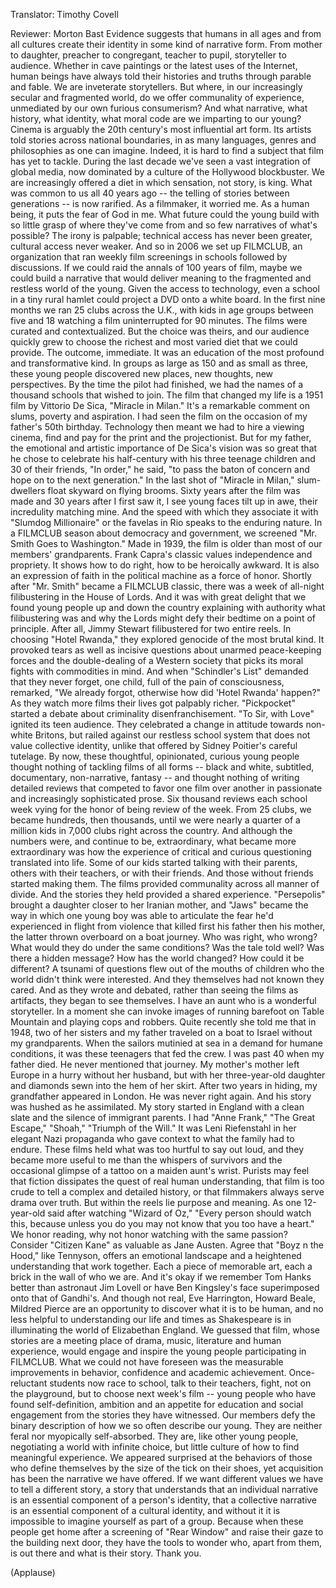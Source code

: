 

Translator: Timothy Covell

Reviewer: Morton Bast
Evidence suggests that humans in all ages and from all cultures
create their identity in some kind of narrative form.
From mother to daughter, preacher to congregant,
teacher to pupil, storyteller to audience.
Whether in cave paintings
or the latest uses of the Internet,
human beings have always told their histories and truths
through parable and fable.
We are inveterate storytellers.
But where, in our increasingly secular and fragmented world,
do we offer communality of experience,
unmediated by our own furious consumerism?
And what narrative, what history,
what identity, what moral code
are we imparting to our young?
Cinema is arguably
the 20th century&#39;s most influential art form.
Its artists told stories
across national boundaries,
in as many languages, genres and philosophies
as one can imagine.
Indeed, it is hard to find a subject
that film has yet to tackle.
During the last decade
we&#39;ve seen a vast integration of global media,
now dominated by a culture of the Hollywood blockbuster.
We are increasingly offered a diet
in which sensation, not story, is king.
What was common to us all 40 years ago --
the telling of stories between generations --
is now rarified.
As a filmmaker, it worried me.
As a human being, it puts the fear of God in me.
What future could the young build
with so little grasp
of where they&#39;ve come from
and so few narratives of what&#39;s possible?
The irony is palpable;
technical access has never been greater,
cultural access never weaker.
And so in 2006 we set up FILMCLUB,
an organization that ran weekly film screenings in schools
followed by discussions.
If we could raid the annals of 100 years of film,
maybe we could build a narrative
that would deliver meaning
to the fragmented and restless world of the young.
Given the access to technology,
even a school in a tiny rural hamlet
could project a DVD onto a white board.
In the first nine months
we ran 25 clubs across the U.K.,
with kids in age groups between five and 18
watching a film uninterrupted for 90 minutes.
The films were curated and contextualized.
But the choice was theirs,
and our audience quickly grew
to choose the richest and most varied diet that we could provide.
The outcome, immediate.
It was an education of the most profound and transformative kind.
In groups as large as 150 and as small as three,
these young people discovered new places,
new thoughts, new perspectives.
By the time the pilot had finished,
we had the names of a thousand schools
that wished to join.
The film that changed my life
is a 1951 film by Vittorio De Sica, &quot;Miracle in Milan.&quot;
It&#39;s a remarkable comment
on slums, poverty and aspiration.
I had seen the film on the occasion of my father&#39;s 50th birthday.
Technology then meant we had to hire a viewing cinema,
find and pay for the print and the projectionist.
But for my father,
the emotional and artistic importance of De Sica&#39;s vision was so great
that he chose to celebrate his half-century
with his three teenage children and 30 of their friends,
&quot;In order,&quot; he said,
&quot;to pass the baton of concern and hope
on to the next generation.&quot;
In the last shot of &quot;Miracle in Milan,&quot;
slum-dwellers float skyward on flying brooms.
Sixty years after the film was made
and 30 years after I first saw it,
I see young faces tilt up in awe,
their incredulity matching mine.
And the speed with which they associate it
with &quot;Slumdog Millionaire&quot; or the favelas in Rio
speaks to the enduring nature.
In a FILMCLUB season about democracy and government,
we screened &quot;Mr. Smith Goes to Washington.&quot;
Made in 1939, the film is older than most of our members&#39; grandparents.
Frank Capra&#39;s classic values independence and propriety.
It shows how to do right,
how to be heroically awkward.
It is also an expression of faith
in the political machine as a force of honor.
Shortly after &quot;Mr. Smith&quot; became a FILMCLUB classic,
there was a week of all-night filibustering in the House of Lords.
And it was with great delight
that we found young people up and down the country
explaining with authority
what filibustering was
and why the Lords might defy their bedtime on a point of principle.
After all, Jimmy Stewart filibustered for two entire reels.
In choosing &quot;Hotel Rwanda,&quot;
they explored genocide of the most brutal kind.
It provoked tears as well as incisive questions
about unarmed peace-keeping forces
and the double-dealing of a Western society
that picks its moral fights with commodities in mind.
And when &quot;Schindler&#39;s List&quot; demanded that they never forget,
one child, full of the pain of consciousness, remarked,
&quot;We already forgot,
otherwise how did &#39;Hotel Rwanda&#39; happen?&quot;
As they watch more films their lives got palpably richer.
&quot;Pickpocket&quot; started a debate about criminality disenfranchisement.
&quot;To Sir, with Love&quot; ignited its teen audience.
They celebrated a change in attitude
towards non-white Britons,
but railed against our restless school system
that does not value collective identity,
unlike that offered by Sidney Poitier&#39;s careful tutelage.
By now, these thoughtful, opinionated, curious young people
thought nothing of tackling films of all forms --
black and white, subtitled,
documentary, non-narrative, fantasy --
and thought nothing of writing detailed reviews
that competed to favor one film over another
in passionate and increasingly sophisticated prose.
Six thousand reviews each school week
vying for the honor of being review of the week.
From 25 clubs, we became hundreds, then thousands,
until we were nearly a quarter of a million kids
in 7,000 clubs right across the country.
And although the numbers were, and continue to be, extraordinary,
what became more extraordinary
was how the experience of critical and curious questioning
translated into life.
Some of our kids started talking with their parents,
others with their teachers,
or with their friends.
And those without friends
started making them.
The films provided communality across all manner of divide.
And the stories they held provided a shared experience.
&quot;Persepolis&quot; brought a daughter closer to her Iranian mother,
and &quot;Jaws&quot; became the way in which one young boy
was able to articulate the fear he&#39;d experienced
in flight from violence
that killed first his father then his mother,
the latter thrown overboard on a boat journey.
Who was right, who wrong?
What would they do under the same conditions?
Was the tale told well?
Was there a hidden message?
How has the world changed? How could it be different?
A tsunami of questions flew out of the mouths of children
who the world didn&#39;t think were interested.
And they themselves had not known they cared.
And as they wrote and debated,
rather than seeing the films as artifacts,
they began to see themselves.
I have an aunt who is a wonderful storyteller.
In a moment she can invoke images
of running barefoot on Table Mountain and playing cops and robbers.
Quite recently she told me
that in 1948, two of her sisters and my father
traveled on a boat to Israel without my grandparents.
When the sailors mutinied at sea in a demand for humane conditions,
it was these teenagers that fed the crew.
I was past 40 when my father died.
He never mentioned that journey.
My mother&#39;s mother left Europe in a hurry
without her husband, but with her three-year-old daughter
and diamonds sewn into the hem of her skirt.
After two years in hiding,
my grandfather appeared in London.
He was never right again.
And his story was hushed as he assimilated.
My story started in England
with a clean slate and the silence of immigrant parents.
I had &quot;Anne Frank,&quot; &quot;The Great Escape,&quot;
&quot;Shoah,&quot; &quot;Triumph of the Will.&quot;
It was Leni Riefenstahl
in her elegant Nazi propaganda
who gave context to what the family had to endure.
These films held what was too hurtful to say out loud,
and they became more useful to me
than the whispers of survivors
and the occasional glimpse of a tattoo
on a maiden aunt&#39;s wrist.
Purists may feel that fiction dissipates
the quest of real human understanding,
that film is too crude
to tell a complex and detailed history,
or that filmmakers always serve drama over truth.
But within the reels lie purpose and meaning.
As one 12-year-old said after watching &quot;Wizard of Oz,&quot;
&quot;Every person should watch this,
because unless you do
you may not know that you too have a heart.&quot;
We honor reading, why not honor watching with the same passion?
Consider &quot;Citizen Kane&quot; as valuable as Jane Austen.
Agree that &quot;Boyz n the Hood,&quot; like Tennyson,
offers an emotional landscape and a heightened understanding
that work together.
Each a piece of memorable art,
each a brick in the wall of who we are.
And it&#39;s okay if we remember Tom Hanks
better than astronaut Jim Lovell
or have Ben Kingsley&#39;s face superimposed onto that of Gandhi&#39;s.
And though not real, Eve Harrington, Howard Beale, Mildred Pierce
are an opportunity to discover
what it is to be human,
and no less helpful to understanding our life and times
as Shakespeare is in illuminating the world of Elizabethan England.
We guessed that film,
whose stories are a meeting place
of drama, music, literature and human experience,
would engage and inspire the young people participating in FILMCLUB.
What we could not have foreseen
was the measurable improvements
in behavior, confidence and academic achievement.
Once-reluctant students now race to school, talk to their teachers,
fight, not on the playground,
but to choose next week&#39;s film --
young people who have found self-definition, ambition
and an appetite for education and social engagement
from the stories they have witnessed.
Our members defy the binary description
of how we so often describe our young.
They are neither feral nor myopically self-absorbed.
They are, like other young people,
negotiating a world with infinite choice,
but little culture of how to find meaningful experience.
We appeared surprised at the behaviors
of those who define themselves
by the size of the tick on their shoes,
yet acquisition has been the narrative we have offered.
If we want different values
we have to tell a different story,
a story that understands that an individual narrative
is an essential component of a person&#39;s identity,
that a collective narrative
is an essential component of a cultural identity,
and without it it is impossible to imagine yourself
as part of a group.
Because when these people get home
after a screening of &quot;Rear Window&quot;
and raise their gaze to the building next door,
they have the tools to wonder who, apart from them,
is out there
and what is their story.
Thank you.

(Applause)


